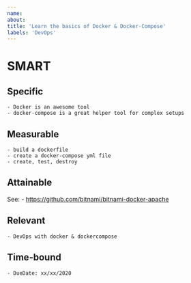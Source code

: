 ```yaml
---
name: 
about: 
title: 'Learn the basics of Docker & Docker-Compose'
labels: 'DevOps'
---
```


# SMART
## Specific
    - Docker is an awesome tool
    - docker-compose is a great helper tool for complex setups


## Measurable
    - build a dockerfile
    - create a docker-compose yml file
    - create, test, destroy

## Attainable
See: 
    - https://github.com/bitnami/bitnami-docker-apache
    
## Relevant
    - DevOps with docker & dockercompose
    
    
## Time-bound
    - DueDate: xx/xx/2020
